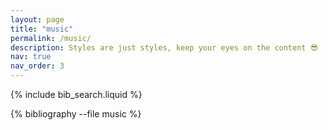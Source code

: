 ```yaml
---
layout: page
title: "music"
permalink: /music/
description: Styles are just styles, keep your eyes on the content 😎
nav: true
nav_order: 3
---
```


{% include bib_search.liquid %}

<div class="publications">
  {% bibliography --file music %}
</div>
